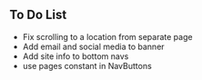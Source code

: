 ## To Do List

* Fix scrolling to a location from separate page
* Add email and social media to banner
* Add site info to bottom navs
* use pages constant in NavButtons